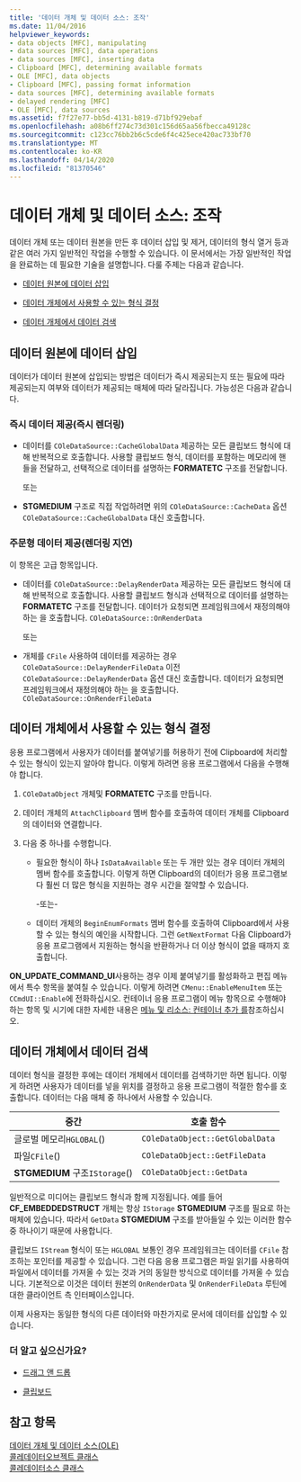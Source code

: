 ```yaml
---
title: '데이터 개체 및 데이터 소스: 조작'
ms.date: 11/04/2016
helpviewer_keywords:
- data objects [MFC], manipulating
- data sources [MFC], data operations
- data sources [MFC], inserting data
- Clipboard [MFC], determining available formats
- OLE [MFC], data objects
- Clipboard [MFC], passing format information
- data sources [MFC], determining available formats
- delayed rendering [MFC]
- OLE [MFC], data sources
ms.assetid: f7f27e77-bb5d-4131-b819-d71bf929ebaf
ms.openlocfilehash: a08b6ff274c73d301c156d65aa56fbecca49128c
ms.sourcegitcommit: c123cc76bb2b6c5cde6f4c425ece420ac733bf70
ms.translationtype: MT
ms.contentlocale: ko-KR
ms.lasthandoff: 04/14/2020
ms.locfileid: "81370546"
---
```

# <a name="data-objects-and-data-sources-manipulation"></a>데이터 개체 및 데이터 소스: 조작

데이터 개체 또는 데이터 원본을 만든 후 데이터 삽입 및 제거, 데이터의 형식 열거 등과 같은 여러 가지 일반적인 작업을 수행할 수 있습니다. 이 문서에서는 가장 일반적인 작업을 완료하는 데 필요한 기술을 설명합니다. 다룰 주제는 다음과 같습니다.

- [데이터 원본에 데이터 삽입](#_core_inserting_data_into_a_data_source)

- [데이터 개체에서 사용할 수 있는 형식 결정](#_core_determining_the_formats_available_in_a_data_object)

- [데이터 개체에서 데이터 검색](#_core_retrieving_data_from_a_data_object)

## <a name="inserting-data-into-a-data-source"></a><a name="_core_inserting_data_into_a_data_source"></a>데이터 원본에 데이터 삽입

데이터가 데이터 원본에 삽입되는 방법은 데이터가 즉시 제공되는지 또는 필요에 따라 제공되는지 여부와 데이터가 제공되는 매체에 따라 달라집니다. 가능성은 다음과 같습니다.

### <a name="supplying-data-immediately-immediate-rendering"></a>즉시 데이터 제공(즉시 렌더링)

- 데이터를 `COleDataSource::CacheGlobalData` 제공하는 모든 클립보드 형식에 대해 반복적으로 호출합니다. 사용할 클립보드 형식, 데이터를 포함하는 메모리에 핸들을 전달하고, 선택적으로 데이터를 설명하는 **FORMATETC** 구조를 전달합니다.

     또는

- **STGMEDIUM** 구조로 직접 작업하려면 위의 `COleDataSource::CacheData` 옵션 `COleDataSource::CacheGlobalData` 대신 호출합니다.

### <a name="supplying-data-on-demand-delayed-rendering"></a>주문형 데이터 제공(렌더링 지연)

이 항목은 고급 항목입니다.

- 데이터를 `COleDataSource::DelayRenderData` 제공하는 모든 클립보드 형식에 대해 반복적으로 호출합니다. 사용할 클립보드 형식과 선택적으로 데이터를 설명하는 **FORMATETC** 구조를 전달합니다. 데이터가 요청되면 프레임워크에서 재정의해야 하는 을 호출합니다. `COleDataSource::OnRenderData`

     또는

- 개체를 `CFile` 사용하여 데이터를 제공하는 경우 `COleDataSource::DelayRenderFileData` 이전 `COleDataSource::DelayRenderData` 옵션 대신 호출합니다. 데이터가 요청되면 프레임워크에서 재정의해야 하는 을 호출합니다. `COleDataSource::OnRenderFileData`

## <a name="determining-the-formats-available-in-a-data-object"></a><a name="_core_determining_the_formats_available_in_a_data_object"></a>데이터 개체에서 사용할 수 있는 형식 결정

응용 프로그램에서 사용자가 데이터를 붙여넣기를 허용하기 전에 Clipboard에 처리할 수 있는 형식이 있는지 알아야 합니다. 이렇게 하려면 응용 프로그램에서 다음을 수행해야 합니다.

1. `COleDataObject` 개체및 **FORMATETC** 구조를 만듭니다.

1. 데이터 개체의 `AttachClipboard` 멤버 함수를 호출하여 데이터 개체를 Clipboard의 데이터와 연결합니다.

1. 다음 중 하나를 수행합니다.

   - 필요한 형식이 하나 `IsDataAvailable` 또는 두 개만 있는 경우 데이터 개체의 멤버 함수를 호출합니다. 이렇게 하면 Clipboard의 데이터가 응용 프로그램보다 훨씬 더 많은 형식을 지원하는 경우 시간을 절약할 수 있습니다.

     \-또는-

   - 데이터 개체의 `BeginEnumFormats` 멤버 함수를 호출하여 Clipboard에서 사용할 수 있는 형식의 예인을 시작합니다. 그런 `GetNextFormat` 다음 Clipboard가 응용 프로그램에서 지원하는 형식을 반환하거나 더 이상 형식이 없을 때까지 호출합니다.

**ON_UPDATE_COMMAND_UI**사용하는 경우 이제 붙여넣기를 활성화하고 편집 메뉴에서 특수 항목을 붙여칠 수 있습니다. 이렇게 하려면 `CMenu::EnableMenuItem` 또는 `CCmdUI::Enable`에 전화하십시오. 컨테이너 응용 프로그램이 메뉴 항목으로 수행해야 하는 항목 및 시기에 대한 자세한 내용은 [메뉴 및 리소스: 컨테이너 추가 를](../mfc/menus-and-resources-container-additions.md)참조하십시오.

## <a name="retrieving-data-from-a-data-object"></a><a name="_core_retrieving_data_from_a_data_object"></a>데이터 개체에서 데이터 검색

데이터 형식을 결정한 후에는 데이터 개체에서 데이터를 검색하기만 하면 됩니다. 이렇게 하려면 사용자가 데이터를 넣을 위치를 결정하고 응용 프로그램이 적절한 함수를 호출합니다. 데이터는 다음 매체 중 하나에서 사용할 수 있습니다.

|중간|호출 함수|
|------------|----------------------|
|글로벌 메모리`HGLOBAL`()|`COleDataObject::GetGlobalData`|
|파일`CFile`()|`COleDataObject::GetFileData`|
|**STGMEDIUM** 구조`IStorage`()|`COleDataObject::GetData`|

일반적으로 미디어는 클립보드 형식과 함께 지정됩니다. 예를 들어 **CF_EMBEDDEDSTRUCT** 개체는 항상 `IStorage` **STGMEDIUM** 구조를 필요로 하는 매체에 있습니다. 따라서 `GetData` **STGMEDIUM** 구조를 받아들일 수 있는 이러한 함수 중 하나이기 때문에 사용합니다.

클립보드 `IStream` 형식이 또는 `HGLOBAL` 보통인 경우 프레임워크는 데이터를 `CFile` 참조하는 포인터를 제공할 수 있습니다. 그런 다음 응용 프로그램은 파일 읽기를 사용하여 파일에서 데이터를 가져올 수 있는 것과 거의 동일한 방식으로 데이터를 가져올 수 있습니다. 기본적으로 이것은 데이터 원본의 `OnRenderData` 및 `OnRenderFileData` 루틴에 대한 클라이언트 측 인터페이스입니다.

이제 사용자는 동일한 형식의 다른 데이터와 마찬가지로 문서에 데이터를 삽입할 수 있습니다.

### <a name="what-do-you-want-to-know-more-about"></a>더 알고 싶으신가요?

- [드래그 앤 드롭](../mfc/drag-and-drop-ole.md)

- [클립보드](../mfc/clipboard.md)

## <a name="see-also"></a>참고 항목

[데이터 개체 및 데이터 소스(OLE)](../mfc/data-objects-and-data-sources-ole.md)<br/>
[콜레데이터오브젝트 클래스](../mfc/reference/coledataobject-class.md)<br/>
[콜레데이터소스 클래스](../mfc/reference/coledatasource-class.md)
